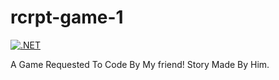 # rcrpt-game-1
[![.NET](https://github.com/Recorrupt/rcrpt-game-1/actions/workflows/dotnet.yml/badge.svg)](https://github.com/Recorrupt/rcrpt-game-1/actions/workflows/dotnet.yml)


A Game Requested To Code By My friend! Story Made By Him.
